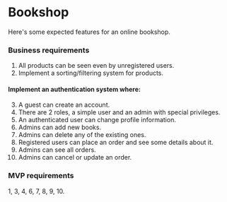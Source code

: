 # Bookshop
Here's some expected features for an online bookshop.
### Business requirements
1. All products can be seen even by unregistered users.
2. Implement a sorting/filtering system for products.
#### Implement an authentication system where:
3. A guest can create an account.
4. There are 2 roles, a simple user and an admin with special privileges.
5. An authenticated user can change profile information.
6. Admins can add new books.
7. Admins can delete any of the existing ones.
8. Registered users can place an order and see some details about it.
9. Admins can see all orders.
10. Admins can cancel or update an order. 

### MVP requirements
1, 3, 4, 6, 7, 8, 9, 10.
